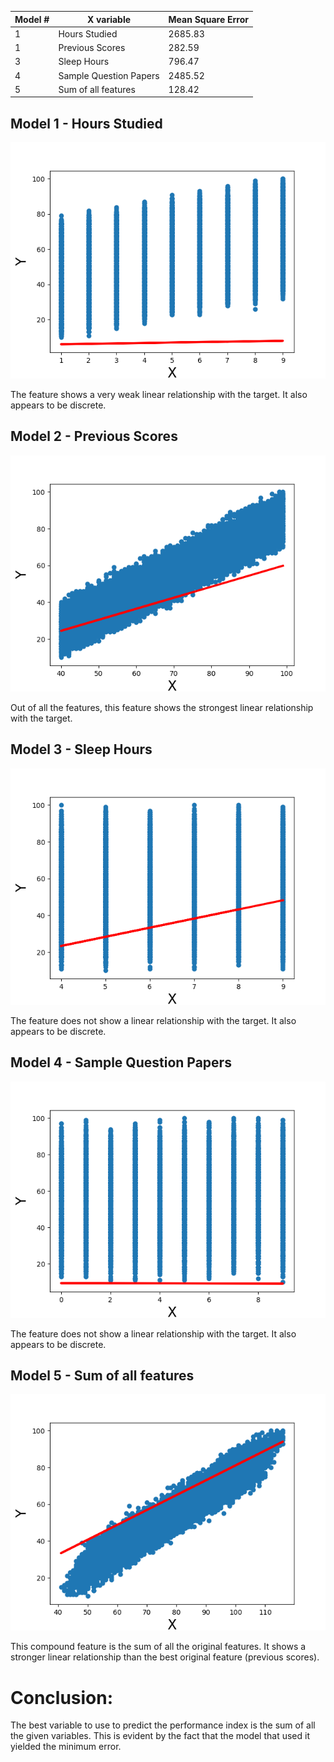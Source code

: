| Model # | X variable             | Mean Square Error |
| ------- | ---------------------- | ----------------- |
| 1       | Hours Studied          | 2685.83           |
| 1       | Previous Scores        | 282.59            |
| 3       | Sleep Hours            | 796.47            |
| 4       | Sample Question Papers | 2485.52           |
| 5       | Sum of all features    | 128.42            |

## Model 1 - Hours Studied

![Model 1](imgs/Model_1_Figure.png)

The feature shows a very weak linear relationship with the target. It also appears to be discrete.

## Model 2 - Previous Scores

![Model 2](imgs/Model_2_Figure.png)

Out of all the features, this feature shows the strongest linear relationship with the target.

## Model 3 - Sleep Hours

![Model 3](imgs/Model_3_Figure.png)

The feature does not show a linear relationship with the target. It also appears to be discrete.

## Model 4 - Sample Question Papers

![Model 4](imgs/Model_4_Figure.png)

The feature does not show a linear relationship with the target. It also appears to be discrete.

## Model 5 - Sum of all features

![Model 5](imgs/Model_5_Figure.png)

This compound feature is the sum of all the original features. It shows a stronger linear relationship than the best original feature (previous scores).

# Conclusion:

The best variable to use to predict the performance index is the sum of all the given variables. This is evident by the fact that the model that used it yielded the minimum error.
